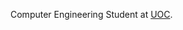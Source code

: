 Computer Engineering Student at <a target=_blank href="https://www.uoc.edu/portal/es/index.html">UOC</a>.
